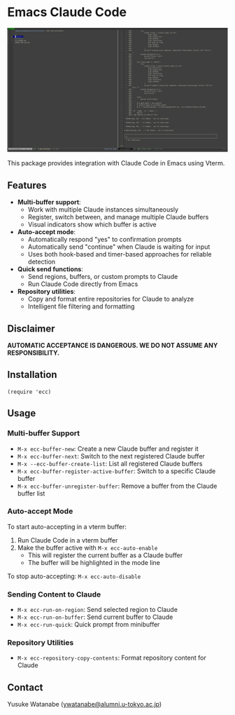 <!-- ---
!-- Timestamp: 2025-05-07 11:53:01
!-- Author: ywatanabe
!-- File: /home/ywatanabe/.emacs.d/lisp/emacs-claude-code/README.md
!-- --- -->

# Emacs Claude Code

![Demo GIF](./docs/emacs-gif-screenshot-2025-05-05-12:04:36.gif)

This package provides integration with Claude Code in Emacs using Vterm.

## Features
- **Multi-buffer support**:
  - Work with multiple Claude instances simultaneously
  - Register, switch between, and manage multiple Claude buffers
  - Visual indicators show which buffer is active
- **Auto-accept mode**: 
  - Automatically respond "yes" to confirmation prompts
  - Automatically send "continue" when Claude is waiting for input
  - Uses both hook-based and timer-based approaches for reliable detection
- **Quick send functions**: 
  - Send regions, buffers, or custom prompts to Claude
  - Run Claude Code directly from Emacs
- **Repository utilities**:
  - Copy and format entire repositories for Claude to analyze
  - Intelligent file filtering and formatting

## Disclaimer
**AUTOMATIC ACCEPTANCE IS DANGEROUS. WE DO NOT ASSUME ANY RESPONSIBILITY.**

## Installation
```elisp
(require 'ecc)
```

## Usage

### Multi-buffer Support
- `M-x ecc-buffer-new`: Create a new Claude buffer and register it
- `M-x ecc-buffer-next`: Switch to the next registered Claude buffer
- `M-x --ecc-buffer-create-list`: List all registered Claude buffers
- `M-x ecc-buffer-register-active-buffer`: Switch to a specific Claude buffer
- `M-x ecc-buffer-unregister-buffer`: Remove a buffer from the Claude buffer list

### Auto-accept Mode
To start auto-accepting in a vterm buffer:
1. Run Claude Code in a vterm buffer
2. Make the buffer active with `M-x ecc-auto-enable`
   - This will register the current buffer as a Claude buffer
   - The buffer will be highlighted in the mode line

To stop auto-accepting:
`M-x ecc-auto-disable`

### Sending Content to Claude
- `M-x ecc-run-on-region`: Send selected region to Claude
- `M-x ecc-run-on-buffer`: Send current buffer to Claude
- `M-x ecc-run-quick`: Quick prompt from minibuffer

### Repository Utilities
- `M-x ecc-repository-copy-contents`: Format repository content for Claude

## Contact
Yusuke Watanabe (ywatanabe@alumni.u-tokyo.ac.jp)

<!-- EOF -->